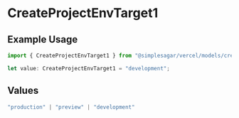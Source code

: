 # CreateProjectEnvTarget1

## Example Usage

```typescript
import { CreateProjectEnvTarget1 } from "@simplesagar/vercel/models/createprojectenvop.js";

let value: CreateProjectEnvTarget1 = "development";
```

## Values

```typescript
"production" | "preview" | "development"
```